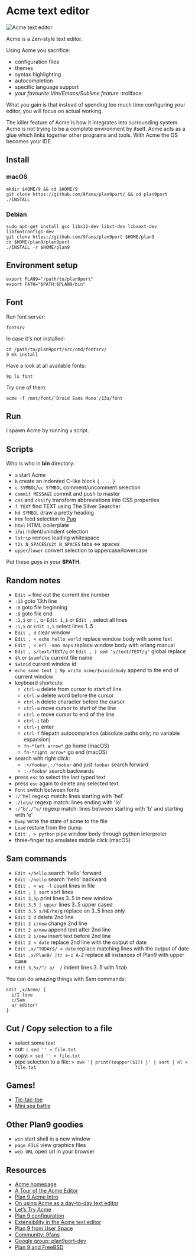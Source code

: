 # Acme text editor

![Acme text editor](./acme.png)

Acme is a Zen-style text editor.

Using Acme you sacrifice:
- configuration files
- themes
- syntax highlighting
- autocompletion
- specific language support
- *your favourite Vim/Emacs/Sublime feature* :trollface:

What you gain is that instead of spending too much time configuring your editor, you will focus on actual working.

The killer feature of Acme is how it integrates into surrounding system. Acme is not trying to be a complete environment by itself. Acme acts as a glue which links together other programs and tools. With Acme the OS becomes your IDE.

## Install

### macOS
```
mkdir $HOME/9 && cd $HOME/9
git clone https://github.com/9fans/plan9port/ && cd plan9port
./INSTALL
```

### Debian
```
sudo apt-get install gcc libx11-dev libxt-dev libxext-dev libfontconfig1-dev
git clone https://github.com/9fans/plan9port $HOME/plan9
cd $HOME/plan9/plan9port
./INSTALL -r $HOME/plan9
```

## Environment setup 

```
export PLAN9="/path/to/plan9port"
export PATH="$PATH:$PLAN9/bin"
```

## Font

Run font server:
```
fontsrv
```

In case it's not installed:
```
cd /path/to/plan9port/src/cmd/fontsrv/
9 mk install
```

Have a look at all available fonts:
```
9p ls font
```

Try one of them:
```
acme -f /mnt/font/'Droid Sans Mono'/13a/font
```

## Run

I spawn Acme by running `a` script.

## Scripts

Who is who in **bin** directory:

- `a` start Acme
- `b` create an indented C-like block `{ ... }`
- `c SYMBOL`/`uc SYMBOL` comment/uncomment selection
- `commit MESSAGE` commit and push to master
- `css` and `cssify` transform abbreviations into CSS properties
- `f TEXT` find TEXT using The Silver Searcher
- `hd SYMBOL` draw a pretty heading
- `htm` feed selection to [Pug](https://github.com/pugjs/pug)
- `html` HTML boilerplate
- `i`/`ui` indent/unindent selection
- `lstrip` remove leading whitespace
- `t2s N_SPACES`/`s2t N_SPACES` tabs <=> spaces
- `upper`/`lower` convert selection to uppercase/lowercase

Put these guys in your **$PATH**.

## Random notes

- `Edit =` find out the current line number 
- `:13` goto 13th line
- `:0` goto file beginning
- `:$` goto file end
- `:1,$` or `:,` or `Edit 1,$` or `Edit ,` select all lines
- `:1,5` or `Edit 1,5` select lines 1..5
- `Edit , d` clear window
- `Edit , < echo hello world` replace window body with some text
- `Edit , < erl -man maps` replace window body with erlang manual
- `Edit , s/text/TEXT/g` or `Edit , | sed 's/text/TEXT/g'` global replace
- `$%` or `$samfile` current file name
- `$winid` current window id
- `echo some text | 9p write acme/$winid/body` append to the end of current window
- keyboard shortcuts:
  - `ctrl-u` delete from cursor to start of line
  - `ctrl-w` delete word before the cursor
  - `ctrl-h` delete character before the cursor
  - `ctrl-a` move cursor to start of the line
  - `ctrl-e` move cursor to end of the line
  - `ctrl-i` tab
  - `ctrl-j` enter
  - `ctrl-f` filepath autocompletion (absolute paths only; no variable expansion)
  - `fn-*left arrow*` go home (macOS)
  - `fn-*right arrow*` go end (macOS)
- search with right click:
  - `:+/foobar`, `:/foobar` and just `foobar` search forward
  - `:-/foobar` search backwards
- press `esc` to select the last typed text
- press `esc` again to delete any selected text
- `Font` switch between fonts
- `:/^hel` regexp match: lines starting with 'hel'
- `:/lo\n/` regexp match: lines ending with 'lo' 
- `:/^b/,/^e/` regexp match: lines between starting with 'b' and starting with 'e'
- `Dump` write the state of acme to the file
- `Load` restore from the dump
- `Edit , > python` pipe window body through python interpreter
- three-finger tap emulates middle click (macOS) 

## Sam commands

- `Edit +/hello` search 'hello' forward
- `Edit -/hello` search 'hello' backward
- `Edit , > wc -l` count lines in file
- `Edit , | sort` sort lines
- `Edit 3,5p` print lines 3..5 in new window
- `Edit 3,5 | upper` lines 3..5 upper cased
- `Edit 3,5 s/HE/he/g` replace on 3..5 lines only 
- `Edit 2 d` delete 2nd line
- `Edit 2 c/new` change 2nd line
- `Edit 2 a/new` append text after 2nd line
- `Edit 2 i/new` insert text before 2nd line
- `Edit 2 < date` replace 2nd line with the output of date
- `Edit ,x/^TODAY$/ < date` replace matching lines with the output of date
- `Edit ,x/Plan9/ |tr a-z A-Z` replace all instances of Plan9 with upper case
- `Edit 3,5x/^/ a/	/` indent lines 3..5 with 1 tab

You can do amazing things with Sam commands:
```
Edit ,x/Acme/ {
  i/I love 
  c/Sam
  a/ editor!
}
```

## Cut / Copy selection to a file

- select some text
- cut:  `| sed '' > file.txt`
- copy: `> sed '' > file.txt`
- pipe selection to a file: `> awk '{ print(toupper($1)) }' | sort | nl > file.txt`

## Games!

- [Tic-tac-toe](https://github.com/evbogdanov/acme-tic-tac-toe)
- [Mini sea battle](https://github.com/evbogdanov/acme-mini-sea-battle)

## Other Plan9 goodies

- `win` start shell in a new window
- `page FILE` view graphics files
- `web URL` open url in your browser

## Resources

- [Acme homepage](http://acme.cat-v.org/)
- [A Tour of the Acme Editor](http://www.youtube.com/watch?v=dP1xVpMPn8M)
- [Plan 9 Acme Intro](http://www.youtube.com/watch?v=dopu3ZtdCsg)
- [On using Acme as a day-to-day text editor](http://jlouisramblings.blogspot.ru/2013/04/acme-as-editor_20.html)
- [Let’s Try Acme](http://echosa.github.io/blog/categories/acme/)
- [Plan 9 configuration](https://github.com/jlouis/plan9-setup)
- [Extensibility in the Acme text editor](http://www.mostlymaths.net/2013/03/extensibility-programming-acme-text-editor.html)
- [Plan 9 from User Space](https://github.com/9fans/plan9port)
- [Community: 9fans](http://plan9.bell-labs.com/wiki/plan9/9fans/index.html)
- [Google group: plan9port-dev](https://groups.google.com/forum/#forum/plan9port-dev)
- [Plan 9 and FreeBSD](https://forums.freebsd.org/threads/rio.29736/)
